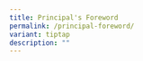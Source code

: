 ```yaml
---
title: Principal's Foreword
permalink: /principal-foreword/
variant: tiptap
description: ""
---
```

<p></p>
<p></p>
<p></p>